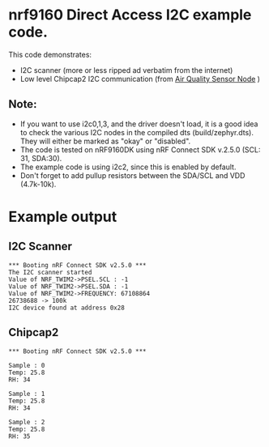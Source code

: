 # nrf9160 Direct Access I2C example code.

This code demonstrates:

* I2C scanner (more or less ripped ad verbatim from the internet)
* Low level Chipcap2 I2C communication (from [Air Quality Sensor Node](https://github.com/lab5e/air-quality-sensor-node)
)

## Note:
* If you want to use i2c0,1,3, and the driver doesn't load, it is a good idea to check the various I2C nodes in the compiled dts (build/zephyr.dts). They will either be marked as "okay" or "disabled".
* The code is tested on nRF9160DK using nRF Connect SDK v.2.5.0 (SCL: 31, SDA:30).
* The example code is using i2c2, since this is enabled by default.
* Don't forget to add pullup resistors between the SDA/SCL and VDD (4.7k-10k).

# Example output

## I2C Scanner

```
*** Booting nRF Connect SDK v2.5.0 ***
The I2C scanner started 
Value of NRF_TWIM2->PSEL.SCL : -1  
Value of NRF_TWIM2->PSEL.SDA : -1 
Value of NRF_TWIM2->FREQUENCY: 67108864  
26738688 -> 100k 
I2C device found at address 0x28
``` 

## Chipcap2

```
*** Booting nRF Connect SDK v2.5.0 *** 

Sample : 0
Temp: 25.8
RH: 34

Sample : 1
Temp: 25.8
RH: 34

Sample : 2
Temp: 25.8
RH: 35
```
